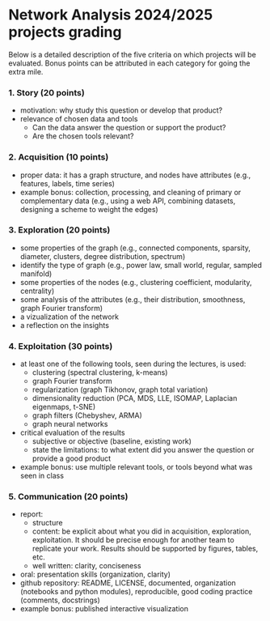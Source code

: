 # Network Analysis 2024/2025 projects grading

Below is a detailed description of the five criteria on which projects will be evaluated.
Bonus points can be attributed in each category for going the extra mile.

### 1. Story (20 points)

* motivation: why study this question or develop that product?
* relevance of chosen data and tools
	* Can the data answer the question or support the product?
	* Are the chosen tools relevant?

### 2. Acquisition (10 points)

* proper data: it has a graph structure, and nodes have attributes (e.g., features, labels, time series)
* example bonus: collection, processing, and cleaning of primary or complementary data (e.g., using a web API, combining datasets, designing a scheme to weight the edges)

### 3. Exploration (20 points)

* some properties of the graph (e.g., connected components, sparsity, diameter, clusters, degree distribution, spectrum)
* identify the type of graph (e.g., power law, small world, regular, sampled manifold)
* some properties of the nodes (e.g., clustering coefficient, modularity, centrality)
* some analysis of the attributes (e.g., their distribution, smoothness, graph Fourier transform)
* a vizualization of the network
* a reflection on the insights

### 4. Exploitation (30 points)

* at least one of the following tools, seen during the lectures, is used:
	* clustering (spectral clustering, k-means)
	* graph Fourier transform
	* regularization (graph Tikhonov, graph total variation)
	* dimensionality reduction (PCA, MDS, LLE, ISOMAP, Laplacian eigenmaps, t-SNE)
	* graph filters (Chebyshev, ARMA)
	* graph neural networks
* critical evaluation of the results
	* subjective or objective (baseline, existing work)
	* state the limitations: to what extent did you answer the question or provide a good product
* example bonus: use multiple relevant tools, or tools beyond what was seen in class

### 5. Communication (20 points)

* report:
	* structure
	* content: be explicit about what you did in acquisition, exploration, exploitation. It should be precise enough for another team to replicate your work. Results should be supported by figures, tables, etc.
	* well written: clarity, conciseness
* oral: presentation skills (organization, clarity)
* github repository: README, LICENSE, documented, organization (notebooks and python modules), reproducible, good coding practice (comments, docstrings)
* example bonus: published interactive visualization
